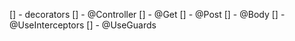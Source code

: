 [] - decorators
  [] - @Controller
  [] - @Get
  [] - @Post
  [] - @Body
  [] - @UseInterceptors
  [] - @UseGuards
